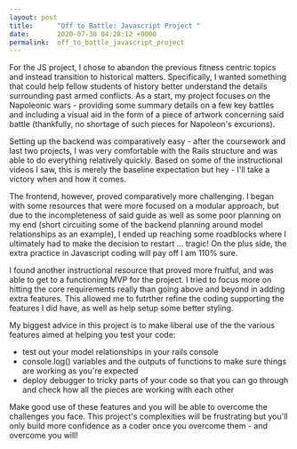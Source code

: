 ```yaml
---
layout: post
title:      "Off to Battle: Javascript Project "
date:       2020-07-30 04:28:12 +0000
permalink:  off_to_battle_javascript_project
---
```



For the JS project, I chose to abandon the previous fitness centric topics and instead transition to historical matters. Specifically, I wanted something that could help fellow students of history better understand the details surrounding past armed conflicts. As a start, my project focuses on the Napoleonic wars - providing some summary details on a few key battles and including a visual aid in the form of a piece of artwork concerning said battle (thankfully, no shortage of such pieces for Napoleon's excurions).

Setting up the backend was comparatively easy - after the coursework and last two projects, I was very comfortable with the Rails structure and was able to do everything relatively quickly. Based on some of the instructional videos I saw, this is merely the baseline expectation but hey - I'll take a victory when and how it comes.

The frontend, however, proved comparatively more challenging. I began with some resources that were more focused on a modular approach, but due to the incompleteness of said guide as well as some poor planning on my end (short circuiting some of the backend planning around model relationships as an example), I ended up reaching some roadblocks where I ultimately had to make the decision to restart ... tragic! On the plus side, the extra practice in Javascript coding will pay off I am 110% sure.

I found another instructional resource that proved more fruitful, and was able to get to a functioning MVP for the project. I tried to focus more on hitting the core requirements really than going above and beyond in adding extra features. This allowed me to futrther refine the coding supporting the features I did have, as well as help setup some better styling.

My biggest advice in this project is to make liberal use of the the various features aimed at helping you test your code: 

*  test out your model relationships in your rails console
*  console.log() variables and the outputs of functions to make sure things are working as you're expected
*  deploy debugger to tricky parts of your code so that you can go through and check how all the pieces are working with each other

Make good use of these features and you will be able to overcome the challenges you face. This project's complexities will be frustrating but you'll only build more confidence as a coder once you overcome them - and overcome you will! 

